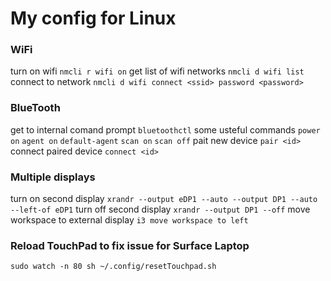 # My config for Linux

### WiFi
turn on wifi `nmcli r wifi on`
get list of wifi networks `nmcli d wifi list`
connect to network `nmcli d wifi connect <ssid> password <password>`

### BlueTooth
get to internal comand prompt `bluetoothctl`
some usteful commands `power on` `agent on` `default-agent` `scan on` `scan off`
pait new device `pair <id>`
connect paired device `connect <id>`

### Multiple displays
turn on second display `xrandr --output eDP1 --auto --output DP1 --auto --left-of eDP1`
turn off second display `xrandr --output DP1 --off`
move workspace to external display `i3 move workspace to left`

### Reload TouchPad to fix issue for Surface Laptop
`sudo watch -n 80 sh ~/.config/resetTouchpad.sh`

